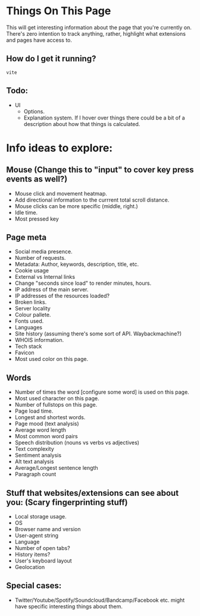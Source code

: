 # Things On This Page

This will get interesting information about the page that you're currently on. There's zero intention to track anything, rather, highlight what extensions and pages have access to.

## How do I get it running?

```
vite
```

## Todo:

- UI
  - Options.
  - Explanation system. If I hover over things there could be a bit of a description about how that things is calculated.

# Info ideas to explore:

## Mouse (Change this to "input" to cover key press events as well?)

- Mouse click and movement heatmap.
- Add directional information to the currrent total scroll distance.
- Mouse clicks can be more specific (middle, right.)
- Idle time.
- Most pressed key

## Page meta

- Social media presence.
- Number of requests.
- Metadata: Author, keywords, description, title, etc.
- Cookie usage
- External vs Internal links
- Change "seconds since load" to render minutes, hours.
- IP address of the main server.
- IP addresses of the resources loaded?
- Broken links.
- Server locality
- Colour pallete.
- Fonts used.
- Languages
- Site history (assuming there's some sort of API. Waybackmachine?)
- WHOIS information.
- Tech stack
- Favicon
- Most used color on this page.

## Words

- Number of times the word [configure some word] is used on this page.
- Most used character on this page.
- Number of fullstops on this page.
- Page load time.
- Longest and shortest words.
- Page mood (text analysis)
- Average word length
- Most common word pairs
- Speech distribution (nouns vs verbs vs adjectives)
- Text complexity
- Sentiment analysis
- Alt text analysis
- Average/Longest sentence length
- Paragraph count

## Stuff that websites/extensions can see about you: (Scary fingerprinting stuff)

- Local storage usage.
- OS
- Browser name and version
- User-agent string
- Language
- Number of open tabs?
- History items?
- User's keyboard layout
- Geolocation

## Special cases:

- Twitter/Youtube/Spotify/Soundcloud/Bandcamp/Facebook etc. might have specific interesting things about them.

